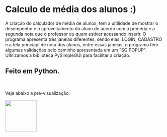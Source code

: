 # Calculo de média dos alunos :)

 A criação do calculador de média de alunos, tem a ultilidade de mostrar o desempenho e o aproveitamento do aluno de acordo com a primeria e a segunda nota que o professor ou quem estiver acessando inserir. O programa apresenta três janelas diferentes, sendo elas; LOGIN, CADASTRO e a tela princiapl de nota dos alunos, entre essas janelas, o programa tem algumas validações pelo caminho apresentada em um "SG.POPUP". Ultilizamos a biblioteca PySimpleGUI para facilitar a criação.

 ## Feito em Python.

<br>

Veja abaixo a pré-visualização:

<img src="blob:https://web.whatsapp.com/8644a311-8758-4b5c-ad31-7749969ec089" alt="" style="width:100px;">
 
